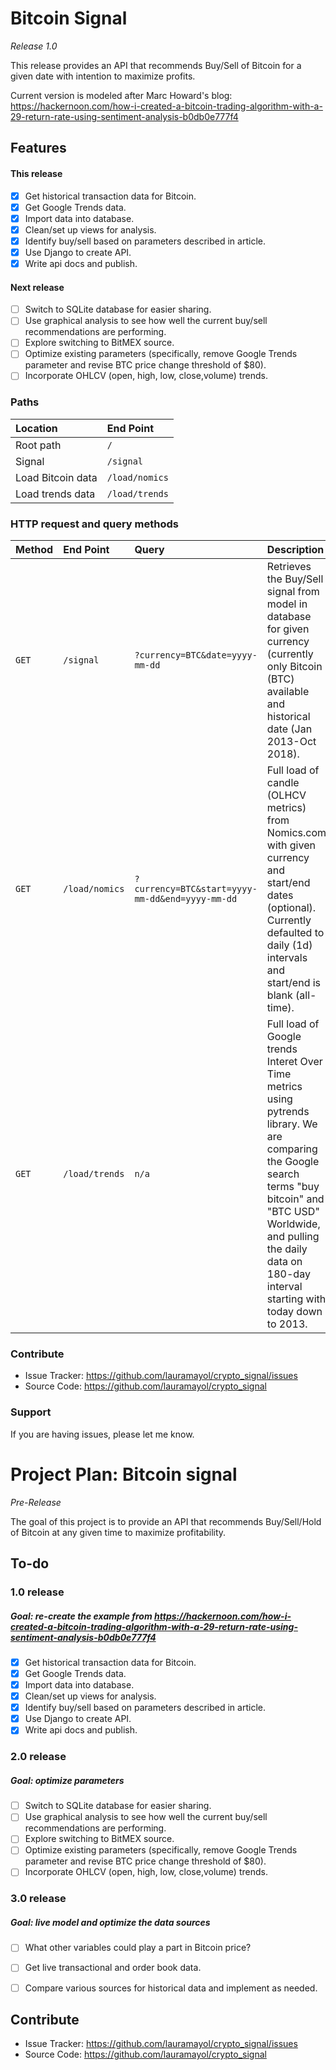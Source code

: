# Bitcoin Signal
*Release 1.0*

This release provides an API that recommends Buy/Sell of Bitcoin for a given date with intention to maximize profits.

Current version is modeled after Marc Howard's blog: https://hackernoon.com/how-i-created-a-bitcoin-trading-algorithm-with-a-29-return-rate-using-sentiment-analysis-b0db0e777f4

## Features

#### This release
- [x] Get historical transaction data for Bitcoin.
- [x] Get Google Trends data.
- [x] Import data into database.
- [x] Clean/set up views for analysis.
- [x] Identify buy/sell based on parameters described in article.
- [x] Use Django to create API.
- [x] Write api docs and publish.

#### Next release

- [ ] Switch to SQLite database for easier sharing.
- [ ] Use graphical analysis to see how well the current buy/sell recommendations are performing.
- [ ] Explore switching to BitMEX source.
- [ ] Optimize existing parameters (specifically, remove Google Trends parameter and revise BTC price change threshold of $80).
- [ ] Incorporate OHLCV (open, high, low, close,volume) trends.

### Paths

| Location | End Point |
| :-- | :-- |
| Root path | `/`|
| Signal | `/signal`|
| Load Bitcoin data | `/load/nomics`|
| Load trends data | `/load/trends`|

### HTTP request and query methods

| Method | End Point | Query | Description | Examples |
| :-- | :-- | :-- | :-- | :-- |
| `GET` | `/signal` | `?currency=BTC&date=yyyy-mm-dd` | Retrieves the Buy/Sell signal from model in database for given currency (currently only Bitcoin (BTC) available and historical date (Jan 2013-Oct 2018). | `/signal?currency=BTC&date=2018-08-15` |
| `GET` | `/load/nomics` | `?currency=BTC&start=yyyy-mm-dd&end=yyyy-mm-dd` | Full load of candle (OLHCV metrics) from Nomics.com with given currency and start/end dates (optional). Currently defaulted to daily (1d) intervals and start/end is blank (all-time). | `/load/nomics?currency=BTC&start=2018-01-01` |
| `GET` | `/load/trends` | `n/a` | Full load of Google trends Interet Over Time metrics using pytrends library. We are comparing the Google search terms "buy bitcoin" and "BTC USD" Worldwide, and pulling the daily data on 180-day interval starting with today down to 2013.  | `/load/trends` |

### Contribute

- Issue Tracker: https://github.com/lauramayol/crypto_signal/issues
- Source Code: https://github.com/lauramayol/crypto_signal


### Support


If you are having issues, please let me know.



# Project Plan: Bitcoin signal
*Pre-Release*


The goal of this project is to provide an API that recommends Buy/Sell/Hold of Bitcoin at any given time to maximize profitability.

## To-do

### 1.0 release
##### Goal: re-create the example from https://hackernoon.com/how-i-created-a-bitcoin-trading-algorithm-with-a-29-return-rate-using-sentiment-analysis-b0db0e777f4

- [x] Get historical transaction data for Bitcoin.
- [x] Get Google Trends data.
- [x] Import data into database.
- [x] Clean/set up views for analysis.
- [x] Identify buy/sell based on parameters described in article.
- [x] Use Django to create API.
- [x] Write api docs and publish.

### 2.0 release
##### Goal: optimize parameters
- [ ] Switch to SQLite database for easier sharing.
- [ ] Use graphical analysis to see how well the current buy/sell recommendations are performing.
- [ ] Explore switching to BitMEX source.
- [ ] Optimize existing parameters (specifically, remove Google Trends parameter and revise BTC price change threshold of $80).
- [ ] Incorporate OHLCV (open, high, low, close,volume) trends.

### 3.0 release
##### Goal: live model and optimize the data sources
- [ ] What other variables could play a part in Bitcoin price?
- [ ] Get live transactional and order book data.
- [ ] Compare various sources for historical data and implement as needed.




## Contribute

- Issue Tracker: https://github.com/lauramayol/crypto_signal/issues
- Source Code: https://github.com/lauramayol/crypto_signal
